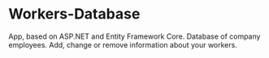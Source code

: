 # Workers-Database
App, based on ASP.NET and Entity Framework Core. Database of company employees. Add, change or remove information about your workers.
